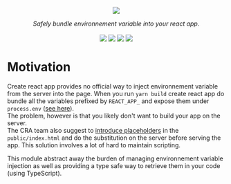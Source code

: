<p align="center">
    <img src="https://user-images.githubusercontent.com/6702424/111043291-087c3d80-8442-11eb-8079-176d87c733a3.png">  
</p>
<p align="center">
    <i>Safely bundle environnement variable into your react app.</i>
    <br>
    <br>
    <img src="https://github.com/garronej/embed-react-app-envs/workflows/ci/badge.svg?branch=main">
    <img src="https://img.shields.io/bundlephobia/minzip/embed-react-app-envs">
    <img src="https://img.shields.io/npm/dw/embed-react-app-envs">
    <img src="https://img.shields.io/npm/l/embed-react-app-envs">
</p>

# Motivation

Create react app provides no official way to inject environnement variable from the server into the page. 
When you run `yarn build` create react app do bundle all the variables prefixed by `REACT_APP_`
and expose them under `process.env` ([see here](https://create-react-app.dev/docs/adding-custom-environment-variables/)).  
The problem, however is that you likely don't want to build your app on the server.  
The CRA team also suggest to [introduce placeholders](https://create-react-app.dev/docs/title-and-meta-tags/#injecting-data-from-the-server-into-the-page) in the `public/index.html` 
and do the substitution on the server before serving the app. This solution involves a lot of hard to maintain scripting.

This module abstract away the burden of managing environnement variable injection as well as providing a type safe way
to retrieve them in your code (using TypeScript).

